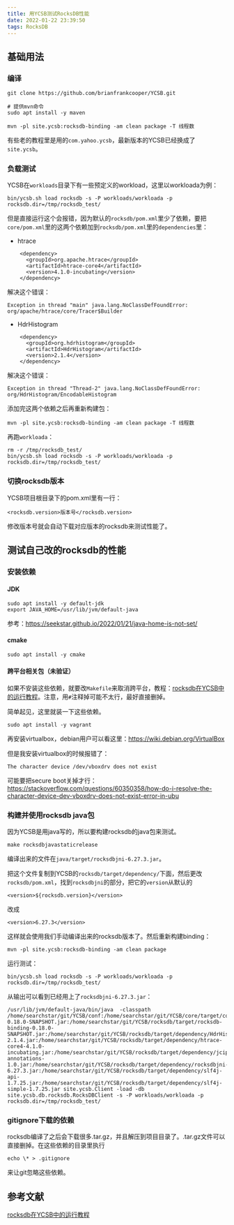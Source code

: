 ```yaml
---
title: 用YCSB测试RocksDB性能
date: 2022-01-22 23:39:50
tags: RocksDB
---
```


## 基础用法

### 编译

```shell
git clone https://github.com/brianfrankcooper/YCSB.git
```

```shell
# 提供mvn命令
sudo apt install -y maven
```

```shell
mvn -pl site.ycsb:rocksdb-binding -am clean package -T 线程数
```

有些老的教程里是用的`com.yahoo.ycsb`，最新版本的YCSB已经换成了`site.ycsb`。

### 负载测试

YCSB在`workloads`目录下有一些预定义的workload，这里以workloada为例：

```shell
bin/ycsb.sh load rocksdb -s -P workloads/workloada -p rocksdb.dir=/tmp/rocksdb_test/
```

但是直接运行这个会报错，因为默认的`rocksdb/pom.xml`里少了依赖，要把`core/pom.xml`里的这两个依赖加到`rocksdb/pom.xml`里的`dependencies`里：

- htrace

```
    <dependency>
      <groupId>org.apache.htrace</groupId>
      <artifactId>htrace-core4</artifactId>
      <version>4.1.0-incubating</version>
    </dependency>
```

解决这个错误：

```
Exception in thread "main" java.lang.NoClassDefFoundError: org/apache/htrace/core/Tracer$Builder
```

- HdrHistogram

```
    <dependency>
      <groupId>org.hdrhistogram</groupId>
      <artifactId>HdrHistogram</artifactId>
      <version>2.1.4</version>
    </dependency>
```

解决这个错误：

```
Exception in thread "Thread-2" java.lang.NoClassDefFoundError: org/HdrHistogram/EncodableHistogram
```

添加完这两个依赖之后再重新构建包：

```shell
mvn -pl site.ycsb:rocksdb-binding -am clean package -T 线程数
```

再跑`workloada`：

```shell
rm -r /tmp/rocksdb_test/
bin/ycsb.sh load rocksdb -s -P workloads/workloada -p rocksdb.dir=/tmp/rocksdb_test/
```

### 切换rocksdb版本

YCSB项目根目录下的pom.xml里有一行：

```
<rocksdb.version>版本号</rocksdb.version>
```

修改版本号就会自动下载对应版本的rocksdb来测试性能了。

## 测试自己改的rocksdb的性能

### 安装依赖

#### JDK

```shell
sudo apt install -y default-jdk
export JAVA_HOME=/usr/lib/jvm/default-java
```

参考：<https://seekstar.github.io/2022/01/21/java-home-is-not-set/>

#### cmake

```shell
sudo apt install -y cmake
```

#### 跨平台相关包（未验证）

如果不安装这些依赖，就要改`Makefile`来取消跨平台，教程：[rocksdb在YCSB中的运行教程](https://blog.csdn.net/a993096281/article/details/87864340)。注意，用`#`注释掉可能不太行，最好直接删掉。

简单起见，这里就装一下这些依赖。

```shell
sudo apt install -y vagrant
```

再安装virtualbox，debian用户可以看这里：<https://wiki.debian.org/VirtualBox>

但是我安装virtualbox的时候报错了：

```
The character device /dev/vboxdrv does not exist
```

可能要把secure boot关掉才行：<https://stackoverflow.com/questions/60350358/how-do-i-resolve-the-character-device-dev-vboxdrv-does-not-exist-error-in-ubu>

### 构建并使用rocksdb java包

因为YCSB是用java写的，所以要构建rocksdb的java包来测试。

```shell
make rocksdbjavastaticrelease
```

编译出来的文件在`java/target/rocksdbjni-6.27.3.jar`。

把这个文件复制到YCSB的`rocksdb/target/dependency/`下面，然后更改`rocksdb/pom.xml`，找到`rocksdbjni`的部分，把它的`version`从默认的

```
<version>${rocksdb.version}</version>
```

改成

```
<version>6.27.3</version>
```

这样就会使用我们手动编译出来的rocksdb版本了。然后重新构建binding：

```shell
mvn -pl site.ycsb:rocksdb-binding -am clean package
```

运行测试：

```shell
bin/ycsb.sh load rocksdb -s -P workloads/workloada -p rocksdb.dir=/tmp/rocksdb_test/
```

从输出可以看到已经用上了`rocksdbjni-6.27.3.jar`：

```
/usr/lib/jvm/default-java/bin/java  -classpath /home/searchstar/git/YCSB/conf:/home/searchstar/git/YCSB/core/target/core-0.18.0-SNAPSHOT.jar:/home/searchstar/git/YCSB/rocksdb/target/rocksdb-binding-0.18.0-SNAPSHOT.jar:/home/searchstar/git/YCSB/rocksdb/target/dependency/HdrHistogram-2.1.4.jar:/home/searchstar/git/YCSB/rocksdb/target/dependency/htrace-core4-4.1.0-incubating.jar:/home/searchstar/git/YCSB/rocksdb/target/dependency/jcip-annotations-1.0.jar:/home/searchstar/git/YCSB/rocksdb/target/dependency/rocksdbjni-6.27.3.jar:/home/searchstar/git/YCSB/rocksdb/target/dependency/slf4j-api-1.7.25.jar:/home/searchstar/git/YCSB/rocksdb/target/dependency/slf4j-simple-1.7.25.jar site.ycsb.Client -load -db site.ycsb.db.rocksdb.RocksDBClient -s -P workloads/workloada -p rocksdb.dir=/tmp/rocksdb_test/
```

### gitignore下载的依赖

rocksdb编译了之后会下载很多.tar.gz，并且解压到项目目录了。.tar.gz文件可以直接删掉。在这些依赖的目录里执行

```shell
echo \* > .gitignore
```

来让git忽略这些依赖。

## 参考文献

[rocksdb在YCSB中的运行教程](https://blog.csdn.net/a993096281/article/details/87864340)
